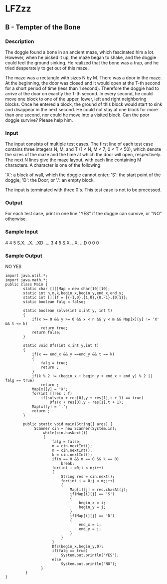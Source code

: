 # LFZzz
## B - Tempter of the Bone

### Description
The doggie found a bone in an ancient maze, which fascinated him a lot. However, when he picked it up, the maze began to shake, and the doggie could feel the ground sinking. He realized that the bone was a trap, and he tried desperately to get out of this maze. 

The maze was a rectangle with sizes N by M. There was a door in the maze. At the beginning, the door was closed and it would open at the T-th second for a short period of time (less than 1 second). Therefore the doggie had to arrive at the door on exactly the T-th second. In every second, he could move one block to one of the upper, lower, left and right neighboring blocks. Once he entered a block, the ground of this block would start to sink and disappear in the next second. He could not stay at one block for more than one second, nor could he move into a visited block. Can the poor doggie survive? Please help him. 
### Input
The input consists of multiple test cases. The first line of each test case contains three integers N, M, and T (1 < N, M < 7; 0 < T < 50), which denote the sizes of the maze and the time at which the door will open, respectively. The next N lines give the maze layout, with each line containing M characters. A character is one of the following: 

'X': a block of wall, which the doggie cannot enter; 
'S': the start point of the doggie; 
'D': the Door; or 
'.': an empty block. 

The input is terminated with three 0's. This test case is not to be processed. 
### Output
For each test case, print in one line "YES" if the doggie can survive, or "NO" otherwise. 
### Sample Input
4 4 5
S.X.
..X.
..XD
....
3 4 5
S.X.
..X.
...D
0 0 0 
### Sample Output
NO
YES 

```
import java.util.*;
import java.math.*;
public class Main {
	    static char [][]Map = new char[10][10];
	    static int n,m,k,begin_x,begin_y,end_x,end_y;
	    static int [][]f = {{-1,0},{1,0},{0,-1},{0,1}};
	    static boolean falg = false; 
	    
	    static boolean solve(int x,int y, int t)
	    {
	    	if(x >= 0 && y >= 0 && x < n && y < m && Map[x][y] != 'X' && t <= k)
	    		return true;
	    	return false;
	    }
	    
	    static void Dfs(int x,int y,int t)
	    {
	    	if(x == end_x && y ==end_y && t == k)
	    	{
	    		falg = true;
	    		return ;
	    	}
	    	if(k % 2 != (begin_x + begin_y + end_x + end_y) % 2 || falg == true)
	    		return ;
	    	Map[x][y] = 'X';
	    	for(int []res : f)
	    		if(solve(x + res[0],y + res[1],t + 1) == true)
	    			Dfs(x + res[0],y + res[1],t + 1);
	    	Map[x][y] = '.';
	    	return ;
	    }
	    
		public static void main(String[] args) {
			 Scanner cin = new Scanner(System.in);
				 while(cin.hasNext())
				 {
					 falg = false;
					 n = cin.nextInt();
				 	 m = cin.nextInt();
					 k = cin.nextInt();
					 if(n == 0 && m == 0 && k == 0)
						 break;
					 for(int i =0;i < n;i++)
					 {
						 String res = cin.next();
						 for(int j = 0;j < m;j++)
						 {
							 Map[i][j] = res.charAt(j);
							 if(Map[i][j] == 'S')
							 {
								 begin_x = i;
								 begin_y = j;
							 }
							 if(Map[i][j] == 'D')
							 {
								 end_x = i;
								 end_y = j;
							 }
						 }
					 }
					 Dfs(begin_x,begin_y,0);
					 if(falg == true)
						 System.out.println("YES");
					 else
						 System.out.println("NO");
				}
		 }	
}
```
